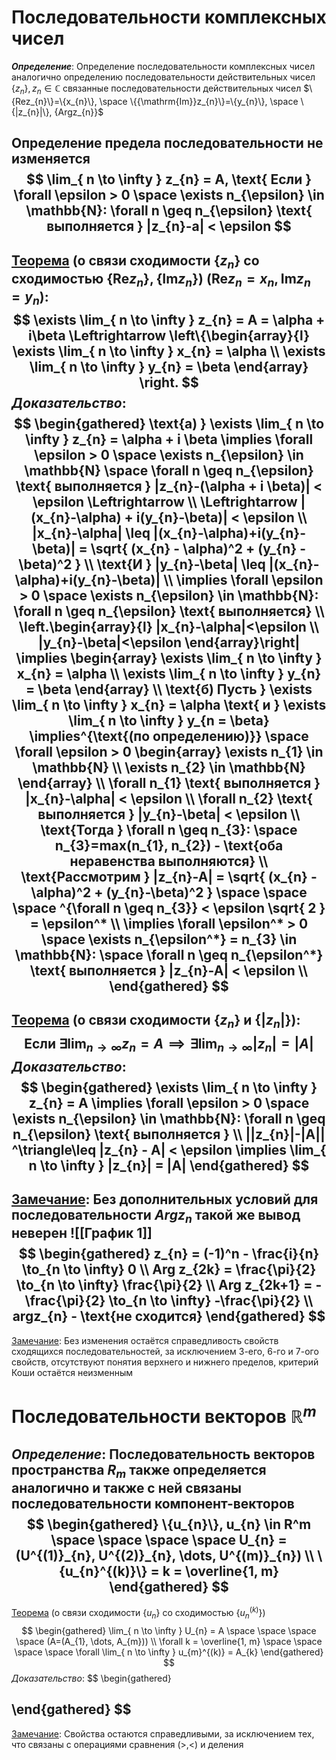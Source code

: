 # Последовательности комплексных чисел
***Определение***:
Определение последовательности комплексных чисел аналогично определению последовательности действительных чисел
$\{z_{n}\}, z_{n} \in \mathbb{C}$ связанные последовательности действительных чисел
$\{Rez_{n}\}=\{x_{n}\}, \space \{{\mathrm{Im}}z_{n}\}=\{y_{n}\}, \space \{|z_{n}|\}, {Argz_{n}}$

Определение предела последовательности не изменяется
$$
\lim_{ n \to \infty } z_{n} = A, \text{ Если } \forall \epsilon > 0 \space \exists n_{\epsilon} \in \mathbb{N}: \forall n \geq n_{\epsilon} \text{ выполняется } |z_{n}-a| < \epsilon
$$
---
<u>Теорема</u> (о связи сходимости $\{z_{n}\}$ со сходимостью $\{\mathrm{Re}z_{n}\}, \{\mathrm{Im}z_{n}\}$) ($\mathrm{Re}z_{n}=x_{n}, \mathrm{Im}z_{n}=y_{n}$):
$$
\exists \lim_{ n \to \infty } z_{n} = A = \alpha + i\beta \Leftrightarrow \left\{\begin{array}{l}
\exists \lim_{ n \to \infty } x_{n} = \alpha \\
\exists \lim_{ n \to \infty } y_{n} = \beta
\end{array} \right.
$$
***Доказательство***:
$$
\begin{gathered}
\text{а) } \exists \lim_{ n \to \infty } z_{n} = \alpha + i \beta \implies \forall \epsilon > 0 \space \exists n_{\epsilon} \in \mathbb{N} \space \forall n \geq n_{\epsilon} \text{ выполняется } |z_{n}-(\alpha + i \beta)| < \epsilon \Leftrightarrow \\
\Leftrightarrow |(x_{n}-\alpha) + i(y_{n}-\beta)| < \epsilon \\
|x_{n}-\alpha| \leq |(x_{n}-\alpha)+i(y_{n}-\beta)| = \sqrt{ (x_{n} - \alpha)^2 + (y_{n} - \beta)^2 } \\
\text{И } |y_{n}-\beta| \leq |(x_{n}-\alpha)+i(y_{n}-\beta)| \\
\implies  \forall \epsilon > 0 \space \exists n_{\epsilon} \in \mathbb{N}: \forall n \geq n_{\epsilon} \text{ выполняется} \\
\left.\begin{array}{l}
|x_{n}-\alpha|<\epsilon \\
|y_{n}-\beta|<\epsilon
\end{array}\right| \implies \begin{array}
\exists \lim_{ n \to \infty } x_{n} = \alpha \\
\exists \lim_{ n \to \infty } y_{n} = \beta
\end{array} \\
\text{б) Пусть } \exists \lim_{ n \to \infty } x_{n} = \alpha \text{ и } \exists \lim_{ n \to \infty } y_{n = \beta} \implies^{\text{(по определению)}} \space \forall \epsilon > 0  \begin{array}
\exists n_{1} \in \mathbb{N} \\
\exists n_{2} \in \mathbb{N}
\end{array} \\
\forall n_{1} \text{ выполняется } |x_{n}-\alpha| < \epsilon \\
\forall n_{2} \text{ выполняется } |y_{n}-\beta| < \epsilon \\
\text{Тогда } \forall n \geq n_{3}: \space n_{3}=max(n_{1}, n_{2}) - \text{оба неравенства выполняются} \\
\text{Рассмотрим } |z_{n}-A| = \sqrt{ (x_{n} - \alpha)^2 + (y_{n}-\beta)^2 }  \space \space \space ^{\forall n \geq n_{3}} < \epsilon \sqrt{ 2 } = \epsilon^* \\
\implies \forall \epsilon^* > 0 \space \exists n_{\epsilon^*} = n_{3} \in \mathbb{N}: \space \forall n \geq n_{\epsilon^*} \text{ выполняется } |z_{n}-A| < \epsilon \\
\end{gathered}
$$
---
<u>Теорема</u> (о связи сходимости $\{z_{n}\}$ и $\{|z_{n}|\}$):
$$
\text{Если } \exists \lim_{ n \to \infty } z_{n} = A \implies \exists \lim_{ n \to \infty } |z_{n}| = |A|
$$
***Доказательство***:
$$
\begin{gathered}
\exists \lim_{ n \to \infty } z_{n} = A \implies \forall \epsilon > 0 \space \exists n_{\epsilon} \in \mathbb{N}: \forall n \geq n_{\epsilon} \text{ выполняется } \\
||z_{n}|-|A|| ^\triangle\leq |z_{n} - A| < \epsilon \implies \lim_{ n \to \infty } |z_{n}| = |A|
\end{gathered}
$$
---
<u>Замечание</u>:
Без дополнительных условий для последовательности $Argz_{n}$ такой же вывод неверен
![[График 1]]
$$
\begin{gathered}
z_{n} = (-1)^n - \frac{i}{n} \to_{n \to \infty} 0 \\
Arg z_{2k} = \frac{\pi}{2} \to_{n \to \infty} \frac{\pi}{2} \\
Arg z_{2k+1} = - \frac{\pi}{2} \to_{n \to \infty} -\frac{\pi}{2} \\
argz_{n} - \text{не сходится}
\end{gathered}
$$
---
<u>Замечание</u>:
Без изменения остаётся справедливость свойств сходящихся последовательностей, за исключением 3-его, 6-го и 7-ого свойств, отсутствуют понятия верхнего и нижнего пределов, критерий Коши остаётся неизменным

# Последовательности векторов $\mathbb{R}^m$
***Определение***:
Последовательность векторов пространства $R_m$ также определяется аналогично и также с ней связаны последовательности компонент-векторов
$$
\begin{gathered}
\{u_{n}\}, u_{n} \in R^m \space \space \space \space U_{n} = (U^{(1)}_{n}, U^{(2)}_{n}, \dots, U^{(m)}_{n}) \\
\{u_{n}^{(k)}\} = k = \overline{1, m}
\end{gathered}
$$
---
<u>Теорема</u> (о связи сходимости $\{u_{n}\}$ со сходимостью $\{u_{n}^{(k)}\}$)
$$
\begin{gathered}
\lim_{ n \to \infty } U_{n} = A \space \space \space \space (A=(A_{1}, \dots, A_{m})) \\
\forall k = \overline{1, m} \space \space \space \space \forall \lim_{ n \to \infty } u_{m}^{(k)} = A_{k}
\end{gathered}
$$
*Доказательство*:
$$
\begin{gathered}

\end{gathered}
$$
---
<u>Замечание</u>:
Свойства остаются справедливыми, за исключением тех, что связаны с операциями сравнения $(>, <)$ и деления

